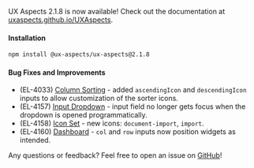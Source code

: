 UX Aspects 2.1.8 is now available! Check out the documentation at [uxaspects.github.io/UXAspects](https://uxaspects.github.io/UXAspects).

#### Installation
```bash
npm install @ux-aspects/ux-aspects@2.1.8
```

#### Bug Fixes and Improvements
* (EL-4033) [Column Sorting](https://uxaspects.github.io/UXAspects/#/components/tables#column-sorting) - added `ascendingIcon` and `descendingIcon` inputs to allow customization of the sorter icons.
* (EL-4157) [Input Dropdown](https://uxaspects.github.io/UXAspects/#/components/input-controls#input-dropdown) - input field no longer gets focus when the dropdown is opened programmatically.
* (EL-4158) [Icon Set](https://uxaspects.github.io/UXAspects/#/css/icons#ux-icons) - new icons: `document-import`, `import`.
* (EL-4160) [Dashboard](https://uxaspects.github.io/UXAspects/#/components/dashboard#dashboard) - `col` and `row` inputs now position widgets as intended.

Any questions or feedback? Feel free to open an issue on [GitHub](https://github.com/UXAspects/UXAspects/issues)!

